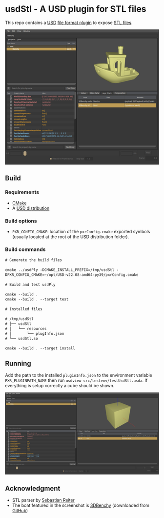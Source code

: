 # usdStl - A USD plugin for STL files

This repo contains a [USD](https://openusd.org) [file format plugin](https://graphics.pixar.com/usd/release/api/sdf_page_front.html#sdf_fileFormatPlugin) to expose [STL files](https://en.wikipedia.org/wiki/STL_(file_format)).

![3DBenchy in usdview](doc/3DBenchy.png "3DBenchy in usdview")

## Build

### Requirements

- [CMake](https://cmake.org/)
- A [USD distribution](https://developer.nvidia.com/usd#bin)

### Build options

- `PXR_CONFIG_CMAKE`: location of the `pxrConfig.cmake` exported symbols (usually located at the root of the USD distribution folder).

### Build commands

```
# Generate the build files

cmake ../usdPly -DCMAKE_INSTALL_PREFIX=/tmp/usdStl -DPXR_CONFIG_CMAKE=~/opt/USD-v22.08-amd64-py39/pxrConfig.cmake

# Build and test usdPly

cmake --build .
cmake --build . --target test

# Installed files

# /tmp/usdStl
# ├── usdStl
# │   └── resources
# │       └── plugInfo.json
# └── usdStl.so

cmake --build . --target install
```

## Running

Add the path to the installed `pluginInfo.json` to the environment variable `PXR_PLUGINPATH_NAME` then run `usdview src/testenv/testUsdStl.usda`. If everything is setup correctly a cube should be shown.

![A STL cube in usdview](doc/cube.png "A STL cube in usdview")

## Acknowledgment

- STL parser by [Sebastian Reiter](https://github.com/sreiter/stl_reader)
- The boat featured in the screenshot is [3DBenchy](https://www.3dbenchy.com/) (downloaded from [GitHub](https://github.com/CreativeTools/3DBenchy/))
